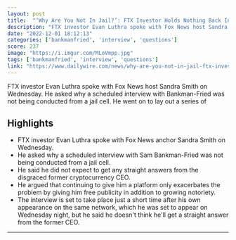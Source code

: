 ```yaml
---
layout: post
title:  "‘Why Are You Not In Jail?’: FTX Investor Holds Nothing Back In Fox News Interview"
description: "FTX investor Evan Luthra spoke with Fox News host Sandra Smith on Wednesday. He asked why a scheduled interview with Bankman-Fried was not being conducted from a jail cell. He went on to lay out a series of"
date: "2022-12-01 18:12:13"
categories: ['bankmanfried', 'interview', 'questions']
score: 237
image: "https://i.imgur.com/MLoVmpp.jpg"
tags: ['bankmanfried', 'interview', 'questions']
link: "https://www.dailywire.com/news/why-are-you-not-in-jail-ftx-investor-holds-nothing-back-in-fox-news-interview"
---
```


FTX investor Evan Luthra spoke with Fox News host Sandra Smith on Wednesday. He asked why a scheduled interview with Bankman-Fried was not being conducted from a jail cell. He went on to lay out a series of

## Highlights

- FTX investor Evan Luthra spoke with Fox News anchor Sandra Smith on Wednesday.
- He asked why a scheduled interview with Sam Bankman-Fried was not being conducted from a jail cell.
- He said he did not expect to get any straight answers from the disgraced former cryptocurrency CEO.
- He argued that continuing to give him a platform only exacerbates the problem by giving him free publicity in addition to growing notoriety.
- The interview is set to take place just a short time after his own appearance on the same network, which he was set to appear on Wednesday night, but he said he doesn't think he'll get a straight answer from the former CEO.

---
